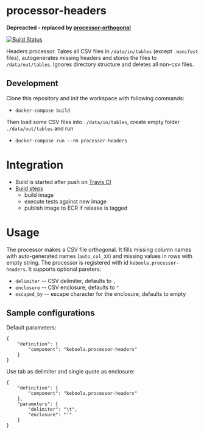 # processor-headers

**Depreacted - replaced by [processor-orthogonal](https://github.com/keboola/processor-orthogonal)**

[![Build Status](https://travis-ci.org/keboola/processor-headers.svg?branch=master)](https://travis-ci.org/keboola/processor-headers)

Headers processor. Takes all CSV files in `/data/in/tables` (except `.manifest` files), autogenerates missing headers and stores the files to `/data/out/tables`. Ignores directory structure and deletes all non-csv files.
 
## Development
 
Clone this repository and init the workspace with following commands:

- `docker-compose build`

Then load some CSV files into `./data/in/tables`, create empty folder `./data/out/tables` and run 

- `docker-compose run --rm processor-headers`
 
# Integration
 - Build is started after push on [Travis CI](https://travis-ci.org/keboola/processor-headers)
 - [Build steps](https://github.com/keboola/processor-headers/blob/master/.travis.yml)
   - build image
   - execute tests against new image
   - publish image to ECR if release is tagged
   
# Usage
The processor makes a CSV file orthogonal. It fills missing column names with auto-generated names (`auto_col_XX`) 
and missing values in rows with empty string. The processor is registered with id `keboola.processor-headers`. 
It supports optional pareters:

- `delimiter` -- CSV delimiter, defaults to `,`
- `enclosure` -- CSV enclosure, defaults to `"`
- `escaped_by` -- escape character for the enclosure, defaults to empty

## Sample configurations

Default parameters:

```
{  
    "definition": {
        "component": "keboola.processor-headers"
    }
}
```

Use tab as delimiter and single quote as enclosure:

```
{
    "definition": {
        "component": "keboola.processor-headers"
    },
    "parameters": {
    	"delimiter": "\t",
    	"enclosure": "'"
	}
}
```
